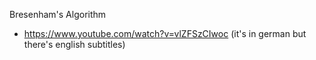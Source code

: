 Bresenham's Algorithm
- https://www.youtube.com/watch?v=vlZFSzCIwoc (it's in german but there's english subtitles)